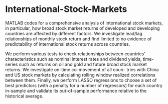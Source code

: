 # International-Stock-Markets

MATLAB codes for a comprehensive analysis of international stock markets, in particular, how broad stock market returns of developed and developing countries are affected by different factors. We investigate lead/lag relationships of monthly stock return and find limited to no evidence of predictability of international stock returns across countries.


We perform various tests to check relationships between countries’ characteristics such as nominal interest rates and dividend yields, time-series such as returns on oil and gold and future broad stock market returns. We investigate on-time co-movement of all coun- tries with China and US stock markets by calculating rolling window realized correlations between them. Finally, we perform LASSO regressions to choose a set of best predictors (with a penalty for a number of regressors) for each country in-sample and validate its out-of-sample performance relative to the historical average.
